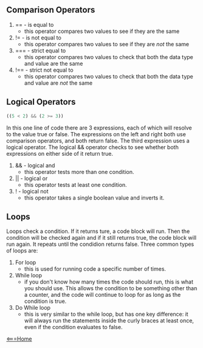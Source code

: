 ## Comparison Operators

1. == - is equal to
    - this operator compares two values to see if they are the same
2. != - is not equal to
    - this operator compares two values to see if they are _not_ the same
3. === - strict equal to
    - this operator compares two values to check that both the data type and value are the same
4. !== - strict not equal to
    - this operator compares two values to check that both the data type and value are _not_ the same

## Logical Operators

```javascript
((5 < 2) && (2 >= 3))
```
In this one line of code there are 3 expressions, each of which will resolve to the value true or false. The expressions on the left and right both use comparison operators, and both return false. The third expression uses a logical operator. The logical && operator checks to see whether both expressions on either side of it return true.

1. && - logical and
    - this operator tests more than one condition.
2. || - logical or
    - this operator tests at least one condition.
3. ! - logical not
    - this operator takes a single boolean value and inverts it.

## Loops

Loops check a condition. If it returns ture, a code block will run. Then the condition will be checked again and if it still returns true, the code block will run again. It repeats until the condidion returns false. Three common types of loops are:

1. For loop
    - this is used for running code a specific number of times.
2. While loop
    - if you don't know how many times the code should run, this is what you should use. This allows the condition to be something other than a counter, and the code will continue to loop for as long as the condition is true.
3. Do While loop
    - this is very similar to the while loop, but has one key difference: it will always run the statements inside the curly braces at least once, even if the condition evaluates to false.


[<===Home](README.md)